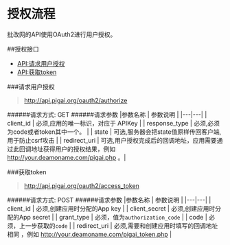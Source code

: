 # 授权流程
批改网的API使用OAuth2进行用户授权。

##授权接口
+ [API:请求用户授权](#请求用户授权)
+ [API:获取token](#获取token)

###请求用户授权

>http://api.pigai.org/oauth2/authorize

######请求方式: GET
######请求参数
|参数名称 | 参数说明 |
|---|---|
| client_id | 必须,应用的唯一标识，对应于 APIKey |
| response_type | 必须,必须为code或者token其中一个。 |
| state | 可选,服务器会把state值原样传回客户端,用于防止csrf攻击 |
| redirect_uri | 可选,用户授权完成后的回调地址，应用需要通过此回调地址获得用户的授权结果，例如 http://your.deamoname.com/pigai.php 。|

###获取token

>http://api.pigai.org/oauth2/access_token

######请求方式: POST
######请求参数
|参数名称 | 参数说明 |
|---|---|
| client_id | 必须,创建应用时分配的App key |
| client_secret | 必须,创建应用时分配的App secret |
| grant_type | 必须，值为`authorization_code` |
| code | 必须，上一步获取的`code` |
| redirect_uri | 必须,需要和创建应用时填写的回调地址相同 ，例如 http://your.deamoname.com/pigai_token.php  |
